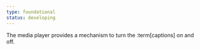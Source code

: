 ```yaml
---
type: foundational
status: developing
---
```


The media player provides a mechanism to turn the :term[captions] on and off.